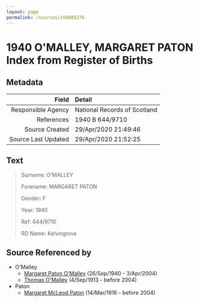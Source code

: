 ```yaml
---
layout: page
permalink: /sources/s58885276
---
```


# 1940 O'MALLEY, MARGARET PATON Index from Register of Births

## Metadata

Field | Detail
---:|:---
Responsible Agency | National Records of Scotland
References | 1940 B 644/9710
Source Created | 29/Apr/2020 21:49:46
Source Last Updated | 29/Apr/2020 21:52:25

## Text

> Surname: O'MALLEY
>
> Forename: MARGARET PATON
>
> Gender: F
>
> Year: 1940
>
> Ref: 644/9710
>
> RD Name: Kelvingrove
>

## Source Referenced by

* O'Malley
  * [Margaret Paton O'Malley](../people/@46723082@-margaret-paton-o'malley-b1940-9-26-d2004-4-3.md) (26/Sep/1940 - 3/Apr/2004)
  * [Thomas O'Malley](../people/@12568152@-thomas-o'malley-b1913-9-4-d2004.md) (4/Sep/1913 - before 2004)
* Paton
  * [Margaret McLeod Paton](../people/@56209708@-margaret-mcleod-paton-b1916-3-14-d2004.md) (14/Mar/1916 - before 2004)
